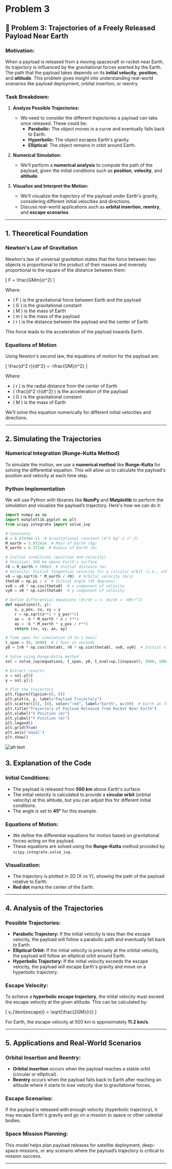 # Problem 3
## 🚀 **Problem 3: Trajectories of a Freely Released Payload Near Earth**

### **Motivation:**
When a payload is released from a moving spacecraft or rocket near Earth, its trajectory is influenced by the gravitational forces exerted by the Earth. The path that the payload takes depends on its **initial velocity**, **position**, and **altitude**. This problem gives insight into understanding real-world scenarios like payload deployment, orbital insertion, or reentry.

### **Task Breakdown:**
1. **Analyze Possible Trajectories:**
    - We need to consider the different trajectories a payload can take once released. These could be:
      - **Parabolic:** The object moves in a curve and eventually falls back to Earth.
      - **Hyperbolic:** The object escapes Earth's gravity.
      - **Elliptical:** The object remains in orbit around Earth.

2. **Numerical Simulation:**
    - We’ll perform a **numerical analysis** to compute the path of the payload, given the initial conditions such as **position**, **velocity**, and **altitude**.

3. **Visualize and Interpret the Motion:**
    - We'll visualize the trajectory of the payload under Earth's gravity, considering different initial velocities and directions.
    - Discuss real-world applications such as **orbital insertion**, **reentry**, and **escape scenarios**.

---

## 1. **Theoretical Foundation**

### **Newton's Law of Gravitation**
Newton's law of universal gravitation states that the force between two objects is proportional to the product of their masses and inversely proportional to the square of the distance between them:

\[
F = \frac{GMm}{r^2}
\]

Where:  
- \( F \) is the gravitational force between Earth and the payload  
- \( G \) is the gravitational constant  
- \( M \) is the mass of Earth  
- \( m \) is the mass of the payload  
- \( r \) is the distance between the payload and the center of Earth

This force leads to the acceleration of the payload towards Earth.

### **Equations of Motion**
Using Newton's second law, the equations of motion for the payload are:

\[
\frac{d^2 r}{dt^2} = -\frac{GM}{r^2}
\]

Where:  
- \( r \) is the radial distance from the center of Earth
- \( \frac{d^2 r}{dt^2} \) is the acceleration of the payload
- \( G \) is the gravitational constant
- \( M \) is the mass of Earth

We’ll solve this equation numerically for different initial velocities and directions.

---

## 2. **Simulating the Trajectories**

### **Numerical Integration (Runge-Kutta Method)**
To simulate the motion, we use a **numerical method** like **Runge-Kutta** for solving the differential equation. This will allow us to calculate the payload's position and velocity at each time step.

### **Python Implementation**

We will use Python with libraries like **NumPy** and **Matplotlib** to perform the simulation and visualize the payload’s trajectory. Here's how we can do it:

```python
import numpy as np
import matplotlib.pyplot as plt
from scipy.integrate import solve_ivp

# Constants
G = 6.67430e-11  # Gravitational constant (m^3 kg^-1 s^-2)
M_earth = 5.972e24  # Mass of Earth (kg)
R_earth = 6.371e6  # Radius of Earth (m)

# Initial conditions (position and velocity)
# Position: 500 km above Earth's surface
r0 = R_earth + 500e3  # Initial distance (m)
# Velocity: Initial tangential velocity for a circular orbit (i.e., orbital velocity)
v0 = np.sqrt(G * M_earth / r0)  # Orbital velocity (m/s)
theta0 = np.pi / 4  # Initial angle (45 degrees)
vx0 = v0 * np.cos(theta0)  # x component of velocity
vy0 = v0 * np.sin(theta0)  # y component of velocity

# Define differential equations (dr/dt = v, dv/dt = -GM/r^2)
def equations(t, y):
    x, y_pos, vx, vy = y
    r = np.sqrt(x**2 + y_pos**2)
    ax = -G * M_earth * x / r**3
    ay = -G * M_earth * y_pos / r**3
    return [vx, vy, ax, ay]

# Time span for simulation (0 to 1 hour)
t_span = (0, 3600)  # 1 hour in seconds
y0 = [r0 * np.cos(theta0), r0 * np.sin(theta0), vx0, vy0]  # Initial state vector

# Solve using Runge-Kutta method
sol = solve_ivp(equations, t_span, y0, t_eval=np.linspace(0, 3600, 1000))

# Extract results
x = sol.y[0]
y = sol.y[1]

# Plot the trajectory
plt.figure(figsize=(8, 8))
plt.plot(x, y, label="Payload Trajectory")
plt.scatter([0], [0], color="red", label="Earth", s=100)  # Earth at the origin
plt.title("Trajectory of Payload Released from Rocket Near Earth")
plt.xlabel("X Position (m)")
plt.ylabel("Y Position (m)")
plt.legend()
plt.grid(True)
plt.axis('equal')
plt.show()
```

![alt text](image-2.png)

## 3. **Explanation of the Code**

### **Initial Conditions:**
- The payload is released from **500 km** above Earth's surface.
- The initial velocity is calculated to provide a **circular orbit** (orbital velocity) at this altitude, but you can adjust this for different initial conditions.
- The angle is set to **45°** for this example.

### **Equations of Motion:**
- We define the differential equations for motion based on gravitational forces acting on the payload.
- These equations are solved using the **Runge-Kutta** method provided by `scipy.integrate.solve_ivp`.

### **Visualization:**
- The trajectory is plotted in 2D (X vs Y), showing the path of the payload relative to Earth.
- **Red dot** marks the center of the Earth.

---

## 4. **Analysis of the Trajectories**

### **Possible Trajectories:**
- **Parabolic Trajectory:** If the initial velocity is less than the escape velocity, the payload will follow a parabolic path and eventually fall back to Earth.
- **Elliptical Orbit:** If the initial velocity is precisely at the orbital velocity, the payload will follow an elliptical orbit around Earth.
- **Hyperbolic Trajectory:** If the initial velocity exceeds the escape velocity, the payload will escape Earth's gravity and move on a hyperbolic trajectory.

### **Escape Velocity:**
To achieve a **hyperbolic escape trajectory**, the initial velocity must exceed the escape velocity at the given altitude. This can be calculated by:

\[
v_{\text{escape}} = \sqrt{\frac{2GM}{r}}
\]

For Earth, the escape velocity at 500 km is approximately **11.2 km/s**.

---

## 5. **Applications and Real-World Scenarios**

### **Orbital Insertion and Reentry:**
- **Orbital insertion** occurs when the payload reaches a stable orbit (circular or elliptical).
- **Reentry** occurs when the payload falls back to Earth after reaching an altitude where it starts to lose velocity due to gravitational forces.

### **Escape Scenarios:**
If the payload is released with enough velocity (hyperbolic trajectory), it may escape Earth's gravity and go on a mission to space or other celestial bodies.

### **Space Mission Planning:**
This model helps plan payload releases for satellite deployment, deep-space missions, or any scenario where the payload’s trajectory is critical to mission success.

---



